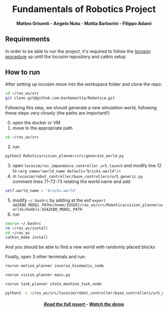 <h1><center> Fundamentals of Robotics Project </center></h1>
<h4><center> Matteo Grisenti - Angelo Nutu - Mattia Barborini - Filippo Adami </center></h3>

## Requirements

In order to be able to run the project, it's required to follow the [locosim procedure](https://github.com/mfocchi/locosim) up until the locosim repository and catkin setup

## How to run

After setting up locosim move into the workspace folder and clone the repo:
~~~ bash
cd ~/ros_ws/src
git clone git@github.com:barbomattia/Robotica.git
~~~

Following this step, we should generate a new simulation world, following these steps very closely (the paths are important!):

0. open the docker or VM 
1. move to the appropriate path
~~~  bash
cd ~/ros_ws/src 
~~~
2. run 
~~~  bash
python3 Robotica/vision_planner/src/generate_world.py
~~~
3. open `locosim/ros_impendance_controller_ur5.launch` and modify line 12 to `<arg name="world_name default="bricks.world"/>`
4. in `locosim/robot_controller/base_controllers/ur5_generic.py` comment lines 71-72-73 relating the world name and add
~~~ python
self.world_name = 'bricks.world'
~~~
5. modify `~/.bashrc` by adding at the eof `export GAZEBO_MODEL_PATH=/home/{USER}/ros_ws/src/Robotica/vision_planner/worlds/models:$GAZEBO_MODEL_PATH`
6. run
~~~ bash
source ~/.bashrc
rm ~/ros_ws/install
cd ~/ros_ws
catkin_make install
~~~

And you should be able to find a new world with randomly placed blocks

Finally, open 3 other terminals and run:
~~~ bash
rosrun motion_planner inverse_kinematic_node 

rosrun vision_planner main.py

rosrun task_planner state_machine_task_node 

python3 -i ~/ros_ws/src/locosim/robot_controller/base_controllers/ur5_generic.py
~~~

<h5><center> <a href="https://github.com/barbomattia/Robotica/blob/main/Report.pdf"> Read the full report </a> - <a href="https://drive.google.com/file/d/1hGNZJnl_iq87XpLlgdKWfP9evemomHeB/view?usp=drivesdk">Watch the demo</a> </center></h5>
